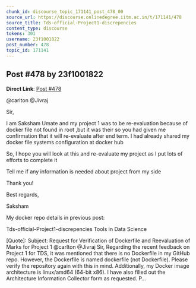 ```yaml
---
chunk_id: discourse_topic_171141_post_478_00
source_url: https://discourse.onlinedegree.iitm.ac.in/t/171141/478
source_title: Tds-official-Project1-discrepencies
content_type: discourse
tokens: 301
username: 23f1001822
post_number: 478
topic_id: 171141
---
```


## Post #478 by 23f1001822

**Direct Link**: [Post #478](https://discourse.onlinedegree.iitm.ac.in/t/171141/478)

@carlton @Jivraj

Sir,

I am Saksham Umate and my project 1 was to be re-evaluation because of docker file not found in root ,but it was their so you had given me confirmation that it will re-evaluate after end term. I had already shared my docker file systems configuration at docker hub

So, I hope you will look at this and re-evaluate my project as I put lots of efforts to complete it

Tell me if any information is needed about project from my side

Thank you!

Best regards,

Saksham

My docker repo details in previous post:

Tds-official-Project1-discrepencies Tools in Data Science
 
 [Quote]: 
 Subject: Request for Verification of Dockerfile and Reevaluation of Marks for Project 1 
@carlton @Jivraj 
Sir, 
Regarding the recent feedback on Project 1 for TDS, it was mentioned that there is no Dockerfile in my GitHub repo. However, the Dockerfile is named dockerfile (not Dockerfile). Please verify the repository again with this in mind. 
Additionally, my Docker image architecture is linux/amd64 (64-bit x86). I have also filled out the Architecture Information Collector form as requested. 
P…
